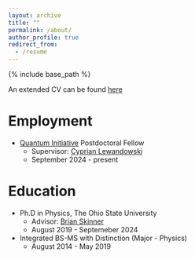 ```yaml
---
layout: archive
title: ""
permalink: /about/
author_profile: true
redirect_from:
  - /resume
---
```


{% include base_path %}

An extended CV can be found [here](https://sandeep-joy.github.io/files/CV_Sandeep_Joy.pdf)


Employment
======
* [Quantum Initiative](https://quantum.fsu.edu) Postdoctoral Fellow
  * Supervisor: [Cyprian Lewandowski](https://nationalmaglab.org/staff/?name=CyprianLewandowski)
  * September 2024 - present

Education
======
* Ph.D in Physics, The Ohio State University 
  * Advisor: [Brian Skinner](https://sites.google.com/view/skinner-physics)
  * August 2019 - Septemeber 2024
* Integrated BS-MS with Distinction (Major - Physics)
  * August 2014 - May 2019

